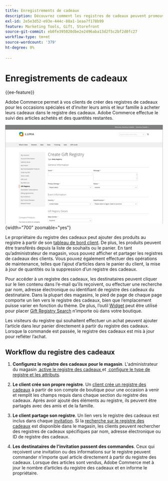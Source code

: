 ```yaml
---
title: Enregistrements de cadeaux
description: Découvrez comment les registres de cadeaux peuvent promouvoir les ventes lorsque les clients peuvent inviter leurs amis et leur famille à acheter leurs produits sélectionnés comme cadeaux.
exl-id: 2e5e3d52-e93e-444c-88a1-1eaa7f178b99
feature: Marketing Tools, Gift, Storefront
source-git-commit: eb0fe395020dbe2e2496aba13d2f5c2bf2d0fc27
workflow-type: tm+mt
source-wordcount: '379'
ht-degree: 0%

---
```


# Enregistrements de cadeaux

{{ee-feature}}

Adobe Commerce permet à vos clients de créer des registres de cadeaux pour les occasions spéciales et d’inviter leurs amis et leur famille à acheter leurs cadeaux dans le registre des cadeaux. Adobe Commerce effectue le suivi des articles achetés et des quantités restantes.

![Exemple de vitrine - registre des cadeaux pour bébés](./assets/storefront-gift-registry-create-baby-info.png){width="700" zoomable="yes"}

Le propriétaire du registre des cadeaux peut ajouter des produits au registre à partir de son [tableau de bord client](gift-registry-storefront.md#gift-registry-information). De plus, les produits peuvent être transférés depuis la liste de souhaits ou le panier. En tant qu’administrateur de magasin, vous pouvez afficher et partager les registres de cadeaux des clients. Vous pouvez également effectuer des opérations de maintenance, telles que l’ajout d’articles dans le panier du client, la mise à jour de quantités ou la suppression d’un registre des cadeaux.

Pour accéder à un registre des cadeaux, les destinataires peuvent cliquer sur le lien contenu dans l’e-mail qu’ils reçoivent, ou effectuer une recherche par nom, adresse électronique ou identifiant de registre des cadeaux du destinataire. Dans la plupart des magasins, le pied de page de chaque page comporte un lien vers le registre des cadeaux, bien que l’emplacement puisse varier en fonction du thème. De plus, l’outil [Widget](../content-design/widgets.md) peut être utilisé pour placer [Gift Registry Search](gift-registry-search.md) n’importe où dans votre boutique.

Les visiteurs du registre qui souhaitent effectuer un achat peuvent ajouter l’article dans leur panier directement à partir du registre des cadeaux. Lorsque la commande est passée, le registre des cadeaux est mis à jour pour refléter l’achat.

## Workflow du registre des cadeaux

1. **Configurez le registre des cadeaux pour le magasin**. L&#39;administrateur du magasin [&#x200B; active le registre des cadeaux &#x200B;](gift-registry-configure.md) et [&#x200B; configure le type de registre et les attributs](gift-registry-create.md).

1. **Le client crée son propre registre**. Un [client crée un registre des cadeaux](gift-registry-storefront.md#create-a-new-gift-registry) à partir de son compte de boutique pour une occasion à venir et remplit les champs requis dans chaque section du registre des cadeaux. Après avoir ajouté des éléments au registre, ils peuvent être partagés avec des amis et de la famille.

1. **Le client partage son registre**. Un lien vers le registre des cadeaux est inclus dans chaque [invitation](gift-registry-storefront.md#share-a-gift-registry). Si la [recherche sur le registre des cadeaux](gift-registry-search.md) est disponible dans le magasin, les clients peuvent rechercher des registres de cadeaux spécifiques par nom, adresse électronique ou ID de registre des cadeaux.

1. **Les destinataires de l&#39;invitation passent des commandes**. Ceux qui reçoivent une invitation ou des informations sur le registre peuvent commander n’importe quel article directement à partir du registre des cadeaux. Lorsque des articles sont vendus, Adobe Commerce met à jour le nombre d’articles du registre des cadeaux et en informe le propriétaire.
